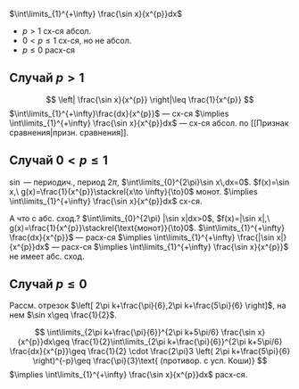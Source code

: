 $\int\limits_{1}^{+\infty} \frac{\sin x}{x^{p}}dx$ 
* $p>1$ сх-ся абсол.
* $0<p\leq 1$ сх-ся, но не абсол.
* $p\leq 0$ расх-ся

## Случай $p>1$

$$
\left| \frac{\sin x}{x^{p}} \right|\leq \frac{1}{x^{p}} 
$$
$\int\limits_{1}^{+\infty}\frac{dx}{x^{p}}$ — сх-ся $\implies \int\limits_{1}^{+\infty} \frac{\sin x}{x^{p}}dx$ — сх-ся абсол. по [[Признак сравнения|призн. сравнения]].

## Случай $0<p\leq 1$

$\sin$ — периодич., период $2\pi$, $\int\limits_{0}^{2\pi}\sin x\,dx=0$.
$f(x)=\sin x,\ g(x)=\frac{1}{x^{p}}\stackrel{x\to \infty}{\to}0$ монот. $\implies \int\limits_{1}^{+\infty} \frac{\sin x}{x^{p}}dx$ сх-ся.

А что с абс. сход.? $\int\limits_{0}^{2\pi} |\sin x|dx>0$, $f(x)=|\sin x|,\ g(x)=\frac{1}{x^{p}}\stackrel{\text{монот}}{\to}0$. 
$\int\limits_{1}^{+\infty} \frac{dx}{x^{p}}$ — расх-ся $\implies \int\limits_{1}^{+\infty} \frac{|\sin x|}{x^{p}}dx$ — расх-ся $\implies \int\limits_{1}^{+\infty} \frac{\sin x}{x^{p}}$ не имеет абс. сход.
## Случай $p\leq 0$

Рассм. отрезок $\left[ 2\pi k+\frac{\pi}{6},2\pi k+\frac{5\pi}{6} \right]$, на нем $\sin x\geq \frac{1}{2}$.

$$
\int\limits_{2\pi k+\frac{\pi}{6}}^{2\pi k+5\pi/6} \frac{\sin x}{x^{p}}dx\geq \frac{1}{2}\int\limits_{2\pi k+\frac{\pi}{6}}^{2\pi k+5\pi/6} \frac{dx}{x^{p}}\geq \frac{1}{2} \cdot \frac{2\pi}3 \left( 2\pi k+\frac{5\pi}{6} \right)^{-p}\geq \frac{\pi}{3}\text{ (противор. с усл. Коши)}
$$
$\implies \int\limits_{1}^{+\infty} \frac{\sin x}{x^{p}}dx$ расх-ся.